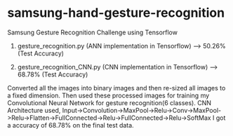 # samsung-hand-gesture-recognition
Samsung Gesture Recognition Challenge using Tensorflow

1. gesture_recognition.py (ANN implementation in Tensorflow)  --> 50.26% (Test Accuracy)

2. gesture_recognition_CNN.py (CNN implementation in Tensorflow) --> 68.78% (Test Accuracy)

Converted all the images into binary images and then re-sized all images to a fixed dimension. Then used these processed images      for training my Convolutional Neural Network for gesture recognition(6 classes).
CNN Architecture used,
Input->Convolution->MaxPool->Relu->Conv->MaxPool->Relu->Flatten->FullConnected->Relu->FullConnected->Relu->SoftMax
I got a accuracy of 68.78% on the final test data.

